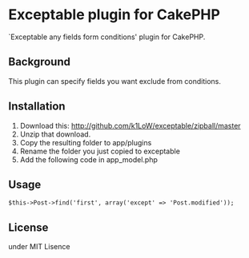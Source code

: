 # Exceptable plugin for CakePHP #

`Exceptable any fields form conditions' plugin for CakePHP.

## Background ##

This plugin can specify fields you want exclude from conditions.

## Installation ##

1. Download this: http://github.com/k1LoW/exceptable/zipball/master
2. Unzip that download.
3. Copy the resulting folder to app/plugins
4. Rename the folder you just copied to exceptable
5. Add the following code in app_model.php

## Usage ##

    $this->Post->find('first', array('except' => 'Post.modified'));

## License ##

under MIT Lisence
